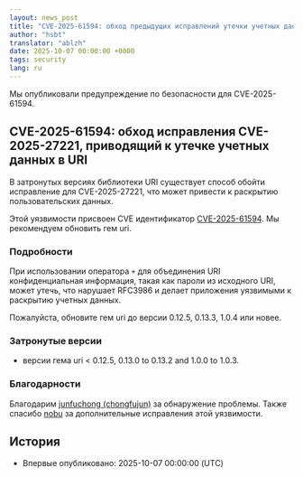 ```yaml
---
layout: news_post
title: "CVE-2025-61594: обход предыдущих исправлений утечки учетных данных в URI"
author: "hsbt"
translator: "ablzh"
date: 2025-10-07 00:00:00 +0000
tags: security
lang: ru
---
```


Мы опубликовали предупреждение по безопасности для CVE-2025-61594.

## CVE-2025-61594: обход исправления CVE-2025-27221, приводящий к утечке учетных данных в URI

В затронутых версиях библиотеки URI существует способ обойти исправление для CVE-2025-27221, что может привести к раскрытию пользовательских данных.

Этой уязвимости присвоен CVE идентификатор [CVE-2025-61594](https://www.cve.org/CVERecord?id=CVE-2025-61594). Мы рекомендуем обновить гем uri.

### Подробности

При использовании оператора `+` для объединения URI конфиденциальная информация, такая как пароли из исходного URI, может утечь, что нарушает RFC3986 и делает приложения уязвимыми к раскрытию учетных данных.

Пожалуйста, обновите гем uri до версии 0.12.5, 0.13.3, 1.0.4 или новее.

### Затронутые версии

* версии гема uri < 0.12.5, 0.13.0 to 0.13.2 and 1.0.0 to 1.0.3.

### Благодарности

Благодарим [junfuchong (chongfujun)](https://hackerone.com/chongfujun) за обнаружение проблемы. Также спасибо [nobu](https://github.com/nobu) за дополнительные исправления этой уязвимости.

## История

* Впервые опубликовано: 2025-10-07 00:00:00 (UTC)
